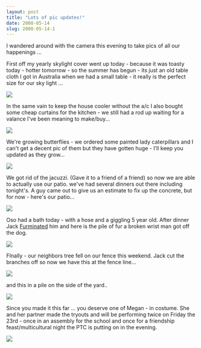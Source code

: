 ```yaml
---
layout: post
title: "Lots of pic updates!"
date: 2008-05-14
slug: 2008-05-14-1
---
```


I wandered around with the camera this evening to take pics of all our happenings ...

First off  my yearly skylight cover went up today - because it was toasty today - hotter tomorrow - so the summer has begun - its just an old table cloth I got in Australia when we had a small table - it really  is the perfect size for our sky light ...

 ![](/visible-light/images/assets/IMG_4136.jpg) 

In the same vain to keep the house cooler without the a/c I also bought some cheap curtains for the kitchen - we still had a rod up waiting for a valance I&apos;ve been meaning to make/buy...

 ![](/visible-light/images/assets/IMG_4138.jpg) 

We&apos;re growing butterflies - we ordered some painted lady caterpillars and I can&apos;t get a decent pic of them but they have gotten huge - I&apos;ll keep you updated as they grow...

 ![](/visible-light/images/assets/IMG_4140.jpg) 

We got rid of the jacuzzi.  (Gave it to a friend of a friend) so now we are able to actually use our patio.  we&apos;ve had several dinners out there including tonight&apos;s.  A guy came out to give us an estimate to fix up the concrete,  but for now - here&apos;s our patio...

 ![](/visible-light/images/assets/IMG_4144.jpg) 

Oso had a bath today - with a hose and a giggling 5 year old.  After dinner Jack  [Furminated](/vl/archives/003490.html)  him and here is the pile of fur a broken wrist man got off the dog.

 ![](/visible-light/images/assets/IMG_4145.jpg) 


FInally - our neighbors tree fell on our fence this weekend.  Jack cut the branches off so now we have this at the fence line...

 ![](/visible-light/images/assets/IMG_4153.jpg) 

and this in a pile on the side of the yard..

 ![](/visible-light/images/assets/IMG_4152.jpg) 

Since you made it this far ... you deserve one of Megan - in costume.  She and her partner made the tryouts and will be performing twice on Friday the 23rd - once in an assembly for the school and once for a friendship feast/multicultural night the PTC is putting on in the evening.

 ![](/visible-light/images/assets/IMG_4103.jpg) 




